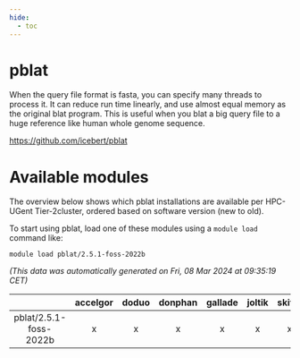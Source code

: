 ```yaml
---
hide:
  - toc
---
```


pblat
=====


When the query file format is fasta, you can specify many threads to process it. It can reduce run time linearly, and use almost equal memory as the original blat program. This is useful when you blat a big query file to a huge reference like human whole genome sequence.

https://github.com/icebert/pblat
# Available modules


The overview below shows which pblat installations are available per HPC-UGent Tier-2cluster, ordered based on software version (new to old).

To start using pblat, load one of these modules using a `module load` command like:

```shell
module load pblat/2.5.1-foss-2022b
```

*(This data was automatically generated on Fri, 08 Mar 2024 at 09:35:19 CET)*  

| |accelgor|doduo|donphan|gallade|joltik|skitty|
| :---: | :---: | :---: | :---: | :---: | :---: | :---: |
|pblat/2.5.1-foss-2022b|x|x|x|x|x|x|
